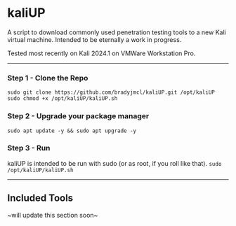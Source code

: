 # kaliUP
A script to download commonly used penetration testing tools to a new Kali virtual machine. Intended to be eternally a work in progress. 

Tested most recently on Kali 2024.1 on VMWare Workstation Pro.

---

### Step 1 - Clone the Repo
`sudo git clone https://github.com/bradyjmcl/kaliUP.git /opt/kaliUP`  
`sudo chmod +x /opt/kaliUP/kaliUP.sh`

### Step 2 - Upgrade your package manager
`sudo apt update -y && sudo apt upgrade -y`

### Step 3 - Run
kaliUP is intended to be run with sudo (or as root, if you roll like that).
`sudo /opt/kaliUP/kaliUP.sh`

---

## Included Tools
~will update this section soon~
